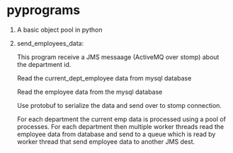# pyprograms

1. A basic object pool in python


2. send_employees_data: 

   This program receive a JMS messaage (ActiveMQ over stomp) about the department id.

   Read the current_dept_employee data from mysql database

   Read the employee data from the mysql database

   Use protobuf to serialize the data and send over to stomp connection.
   
   For each department the current emp data is processed using a pool of 
   processes. For each department then multiple worker threads read the employee   data from database and send to a queue which is read by worker thread that
   send employee data to another JMS dest.
